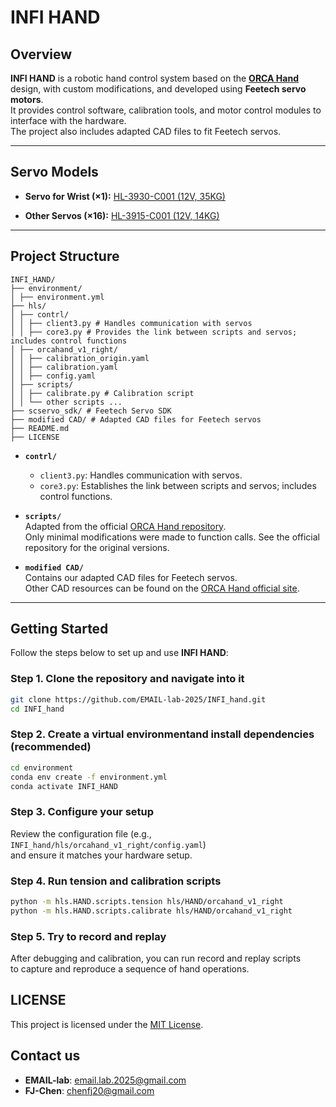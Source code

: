 # INFI HAND

## Overview
**INFI HAND** is a robotic hand control system based on the [**ORCA Hand**](https://www.orcahand.com/dashboard) design, with custom modifications, and developed using **Feetech servo motors**.  
It provides control software, calibration tools, and motor control modules to interface with the hardware.  
The project also includes adapted CAD files to fit Feetech servos.

---
## Servo Models

- **Servo for Wrist  (×1):** [HL-3930-C001 (12V, 35KG)](https://item.taobao.com/item.htm?id=820985064908&pisk=gt9gTQ9Rh7qjFVw_smXs1PX4ENcKfO6X3EeAktQqTw7Ic5FtfsS2mEvv6n7AnEYDoNCq5OpD-3txfKn1Qxj2yeXvXNQv-mY9c-3sGOe4oFtr5hQxfKbV-F8cGc_AuZYv0CnKeYK6ft6qo4H-e8PE-0Lg3G7Z0JSlmDIZACk2at6qyqVL31MlhF5rflE4TM7CmizNbEWU8iSP3i5V7DbFmgN47EWqxDjcDZSNuGSeYg_UuiW4_kyFcge4btyqxH7C4t72u1oHYwsV3Zk4Xc723CJEooWa8MBWfpjGsa-nN-y0qGaRrhobH-9Ht6bzew243pjMmACM3JkVzQTeTCRubJCAdwvRjEM7CO5DNnIDSA2NpQL6a_OIo7byw36N2hMgKT-w9KjpHmFc7F9HYpf3V81MggKPfUuoB6L9T_dykmPllHdlgQCaJWLyv3p1OK0u8ZOOV9SJfA2hUhR9COdnRWbeKnJ1wTSzCWPrzl2fYmpUGS1NAMbJMR-Uy_RvWTmnxPff_MscyDm3Gj1NAMxExD4MG1SC2x5..)

- **Other Servos (×16):** [HL-3915-C001 (12V, 14KG)](https://item.taobao.com/item.htm?id=944646559414&pisk=gFTUTYZszoU1klwsRdQz3C9l39_d5akjEU65ZQAlO9Xn26guzQRcNXH-9h5kFdh-9wOlULJ1Bz1SvYUyQpODAM9WATflIdAQRTgd4LRXHLaSJH1uzdORqLTywz5kZLhdFXn69BQRrxMjzqOp9j1fmoYFtP2M6sw3rcs3YVRI1xMjl4o3sakEhLOmv3xGgsbltg43Sf55My4kEgjgjOCRZJfu-fRGBOflZajhsPfAZzbuxTfgjsCbxkqhENfGB_blELbo_NXOZaXkEaDqtaba7TSns07ymEHK6MXDtOzuuSCFxROQVzaWX6jerCXw1CTNTMWcq4HzSUR2Ze_w08mHgNLfVFYtzPQBghbGGB3U7ZAHAeQBbAENIFRkJi_r5kbD_3vV6e0bL1KBsI6MgSz2Ow8w7ndZyy6hceOA_Geie1-MMLCcYRZpew5keiLSHyBHZILvcZu_xZAwqK5pPba5FedHqg8SCqIzZ8Ciz8YJY8qPx1CNhflarCuRd_8Ldyr82GNO_tGrauERxCCNhfyY2uIs61WjGgf..)

---
## Project Structure
```
INFI_HAND/
├── environment/
│ ├── environment.yml
├── hls/
│ ├── contrl/
│ │ ├── client3.py # Handles communication with servos
│ │ ├── core3.py # Provides the link between scripts and servos; includes control functions
│ ├── orcahand_v1_right/
│ │ ├── calibration_origin.yaml
│ │ ├── calibration.yaml
│ │ ├── config.yaml
│ ├── scripts/
│ │ ├── calibrate.py # Calibration script
│ │ └── other scripts ...
├── scservo_sdk/ # Feetech Servo SDK
├── modified CAD/ # Adapted CAD files for Feetech servos
├── README.md
├── LICENSE
```

- **`contrl/`**  
  - `client3.py`: Handles communication with servos.  
  - `core3.py`: Establishes the link between scripts and servos; includes control functions.  

- **`scripts/`**  
  Adapted from the official [ORCA Hand repository](https://github.com/orcahand).  
  Only minimal modifications were made to function calls. See the official repository for the original versions.  

- **`modified CAD/`**  
  Contains our adapted CAD files for Feetech servos.  
  Other CAD resources can be found on the [ORCA Hand official site](https://www.orcahand.com/dashboard).

---

## Getting Started

Follow the steps below to set up and use **INFI HAND**:

### Step 1. Clone the repository and navigate into it
```bash
git clone https://github.com/EMAIL-lab-2025/INFI_hand.git
cd INFI_hand
```
### Step 2. Create a virtual environmentand install dependencies (recommended) 
```bash
cd environment
conda env create -f environment.yml
conda activate INFI_HAND
```
### Step 3. Configure your setup
Review the configuration file (e.g., `INFI_hand/hls/orcahand_v1_right/config.yaml`)  
and ensure it matches your hardware setup.
### Step 4. Run tension and calibration scripts
```bash
python -m hls.HAND.scripts.tension hls/HAND/orcahand_v1_right
python -m hls.HAND.scripts.calibrate hls/HAND/orcahand_v1_right
```
### Step 5. Try to record and replay
After debugging and calibration, you can run record and replay scripts  
to capture and reproduce a sequence of hand operations.

## LICENSE
This project is licensed under the [MIT License](https://github.com/EMAIL-lab-2025/INFI_hand/blob/main/LICENSE).

## Contact us
- **EMAIL-lab**: email.lab.2025@gmail.com  
- **FJ-Chen**: chenfj20@gmail.com
